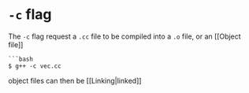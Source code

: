 # ```-c``` flag 
The ```-c``` flag request a ```.cc``` file to be compiled into a ```.o``` file, or an [[Object file]]

```ad-example
```bash
$ g++ -c vec.cc
```

object files can then be [[Linking|linked]]